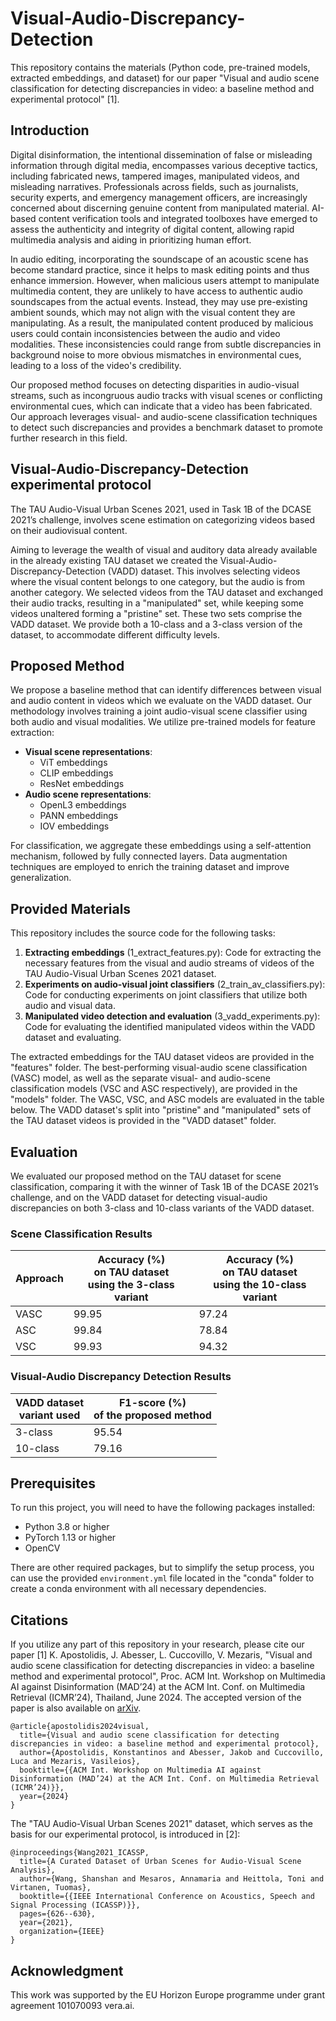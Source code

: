 # Visual-Audio-Discrepancy-Detection

This repository contains the materials (Python code, pre-trained models, extracted embeddings, and dataset) for our paper "Visual and audio scene classification for detecting discrepancies in video: a baseline method and experimental protocol" [1].

## Introduction

Digital disinformation, the intentional dissemination of false or misleading information through digital media, encompasses various deceptive tactics, including fabricated news, tampered images, manipulated videos, and misleading narratives. Professionals across fields, such as journalists, security experts, and emergency management officers, are increasingly concerned about discerning genuine content from manipulated material. AI-based content verification tools and integrated toolboxes have emerged to assess the authenticity and integrity of digital content, allowing rapid multimedia analysis and aiding in prioritizing human effort.

In audio editing, incorporating the soundscape of an acoustic scene has become standard practice, since it helps to mask editing points and thus enhance immersion. However, when malicious users attempt to manipulate multimedia content, they are unlikely to have access to authentic audio soundscapes from the actual events. Instead, they may use pre-existing ambient sounds, which may not align with the visual content they are manipulating. As a result, the manipulated content produced by malicious users could contain inconsistencies between the audio and video modalities. These inconsistencies could range from subtle discrepancies in background noise to more obvious mismatches in environmental cues, leading to a loss of the video's credibility.

Our proposed method focuses on detecting disparities in audio-visual streams, such as incongruous audio tracks with visual scenes or conflicting environmental cues, which can indicate that a video has been fabricated. Our approach leverages visual- and audio-scene classification techniques to detect such discrepancies and provides a benchmark dataset to promote further research in this field.

## Visual-Audio-Discrepancy-Detection experimental protocol
The TAU Audio-Visual Urban Scenes 2021, used in Task 1B of the DCASE 2021’s challenge, involves scene estimation on categorizing videos based on their audiovisual content.

Aiming to leverage the wealth of visual and auditory data already available in the already existing TAU dataset we created the Visual-Audio-Discrepancy-Detection (VADD) dataset. This involves selecting videos where the visual content belongs to one category, but the audio is from another category. We selected videos from the TAU dataset and exchanged their audio tracks, resulting in a "manipulated" set, while keeping some videos unaltered forming a "pristine" set. These two sets comprise the VADD dataset. We provide both a 10-class and a 3-class version of the dataset, to accommodate different difficulty levels.

## Proposed Method
We propose a baseline method that can identify differences between visual and audio content in videos which we evaluate on the VADD dataset. Our methodology involves training a joint audio-visual scene classifier using both audio and visual modalities. We utilize pre-trained models for feature extraction:

- **Visual scene representations**:
  - ViT embeddings
  - CLIP embeddings
  - ResNet embeddings
- **Audio scene representations**:
  - OpenL3 embeddings
  - PANN embeddings
  - IOV embeddings

For classification, we aggregate these embeddings using a self-attention mechanism, followed by fully connected layers. Data augmentation techniques are employed to enrich the training dataset and improve generalization.

## Provided Materials
This repository includes the source code for the following tasks:
1. **Extracting embeddings** (1_extract_features.py): Code for extracting the necessary features from the visual and audio streams of videos of the TAU Audio-Visual Urban Scenes 2021 dataset.
2. **Experiments on audio-visual joint classifiers** (2_train_av_classifiers.py): Code for conducting experiments on joint classifiers that utilize both audio and visual data.
3. **Manipulated video detection and evaluation** (3_vadd_experiments.py): Code for evaluating the identified manipulated videos within the VADD dataset and evaluating.

The extracted embeddings for the TAU dataset videos are provided in the "features" folder. The best-performing visual-audio scene classification (VASC) model, as well as the separate visual- and audio-scene classification models (VSC and ASC respectively), are provided in the "models" folder. The VASC, VSC, and ASC models are evaluated in the table below.
The VADD dataset's split into "pristine" and "manipulated" sets of the TAU dataset videos is provided in the "VADD dataset" folder.

## Evaluation
We evaluated our proposed method on the TAU dataset for scene classification, comparing it with the winner of Task 1B of the DCASE 2021’s challenge,
and on the VADD dataset for detecting visual-audio discrepancies on both 3-class and 10-class variants of the VADD dataset.

### Scene Classification Results
<table>
  <thead>
    <tr>
      <th>Approach</th>
      <th>Accuracy (%)<br>on TAU dataset<br>using the 3-class variant</th>
      <th>Accuracy (%)<br>on TAU dataset<br>using the 10-class variant</th>
    </tr>
  </thead>
  <tbody>
    <tr>
      <td>VASC</td>
      <td>99.95</td>
      <td>97.24</td>
    </tr>
    <tr>
      <td>ASC</td>
      <td>99.84</td>
      <td>78.84</td>
    </tr>
    <tr>
      <td>VSC</td>
      <td>99.93</td>
      <td>94.32</td>
    </tr>
  </tbody>
</table>

### Visual-Audio Discrepancy Detection Results
<table>
  <thead>
    <tr>
      <th>VADD dataset<br>variant used</th>
      <th>F1-score (%)<br>of the proposed method</th>
    </tr>
  </thead>
  <tbody>
    <tr>
      <td>3-class</td>
      <td>95.54</td>
    </tr>
    <tr>
      <td>10-class</td>
      <td>79.16</td>
    </tr>
  </tbody>
</table>

## Prerequisites

To run this project, you will need to have the following packages installed:

* Python 3.8 or higher
* PyTorch 1.13 or higher
* OpenCV

There are other required packages, but to simplify the setup process, you can use the provided `environment.yml` file located in the "conda" folder to create a conda environment with all necessary dependencies.


## Citations

If you utilize any part of this repository in your research, please cite our paper 
[1] K. Apostolidis, J. Abesser, L. Cuccovillo, V. Mezaris, "Visual and audio scene classification for detecting discrepancies in video: a baseline method and experimental protocol", Proc. ACM Int. Workshop on Multimedia AI against Disinformation (MAD’24) at the ACM Int. Conf. on Multimedia Retrieval (ICMR’24), Thailand, June 2024.
The accepted version of the paper is also available on [arXiv](https://arxiv.org/abs/2405.00384).
```
@article{apostolidis2024visual,
  title={Visual and audio scene classification for detecting discrepancies in video: a baseline method and experimental protocol},
  author={Apostolidis, Konstantinos and Abesser, Jakob and Cuccovillo, Luca and Mezaris, Vasileios},
  booktitle={{ACM Int. Workshop on Multimedia AI against Disinformation (MAD’24) at the ACM Int. Conf. on Multimedia Retrieval (ICMR’24)}},
  year={2024}
}
```

The "TAU Audio-Visual Urban Scenes 2021" dataset, which serves as the basis for our experimental protocol, is introduced in [2]:
```
@inproceedings{Wang2021_ICASSP,
  title={A Curated Dataset of Urban Scenes for Audio-Visual Scene Analysis},
  author={Wang, Shanshan and Mesaros, Annamaria and Heittola, Toni and Virtanen, Tuomas},
  booktitle={{IEEE International Conference on Acoustics, Speech and Signal Processing (ICASSP)}},
  pages={626--630},
  year={2021},
  organization={IEEE}
}
```

## Acknowledgment
This work was supported by the EU Horizon Europe programme under grant agreement 101070093 vera.ai.
